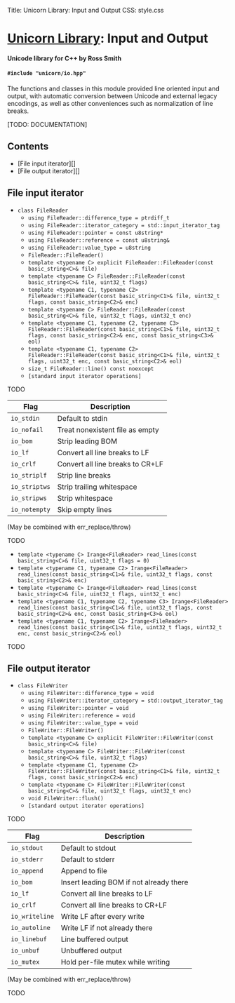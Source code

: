 Title: Unicorn Library: Input and Output
CSS: style.css

# [Unicorn Library](index.html): Input and Output #

#### Unicode library for C++ by Ross Smith ####

#### `#include "unicorn/io.hpp"` ####

The functions and classes in this module provided line oriented input and
output, with automatic conversion between Unicode and external legacy
encodings, as well as other conveniences such as normalization of line breaks.

[TODO: DOCUMENTATION]

## Contents ##

* [File input iterator][]
* [File output iterator][]

## File input iterator ##

* `class FileReader`
    * `using FileReader::difference_type = ptrdiff_t`
    * `using FileReader::iterator_category = std::input_iterator_tag`
    * `using FileReader::pointer = const u8string*`
    * `using FileReader::reference = const u8string&`
    * `using FileReader::value_type = u8string`
    * `FileReader::FileReader()`
    * `template <typename C> explicit FileReader::FileReader(const basic_string<C>& file)`
    * `template <typename C> FileReader::FileReader(const basic_string<C>& file, uint32_t flags)`
    * `template <typename C1, typename C2> FileReader::FileReader(const basic_string<C1>& file, uint32_t flags, const basic_string<C2>& enc)`
    * `template <typename C> FileReader::FileReader(const basic_string<C>& file, uint32_t flags, uint32_t enc)`
    * `template <typename C1, typename C2, typename C3> FileReader::FileReader(const basic_string<C1>& file, uint32_t flags, const basic_string<C2>& enc, const basic_string<C3>& eol)`
    * `template <typename C1, typename C2> FileReader::FileReader(const basic_string<C1>& file, uint32_t flags, uint32_t enc, const basic_string<C2>& eol)`
    * `size_t FileReader::line() const noexcept`
    * `[standard input iterator operations]`

TODO

Flag           | Description
----           | -----------
`io_stdin`     | Default to stdin
`io_nofail`    | Treat nonexistent file as empty
`io_bom`       | Strip leading BOM
`io_lf`        | Convert all line breaks to LF
`io_crlf`      | Convert all line breaks to CR+LF
`io_striplf`   | Strip line breaks
`io_striptws`  | Strip trailing whitespace
`io_stripws`   | Strip whitespace
`io_notempty`  | Skip empty lines

(May be combined with err_replace/throw)

TODO

* `template <typename C> Irange<FileReader> read_lines(const basic_string<C>& file, uint32_t flags = 0)`
* `template <typename C1, typename C2> Irange<FileReader> read_lines(const basic_string<C1>& file, uint32_t flags, const basic_string<C2>& enc)`
* `template <typename C> Irange<FileReader> read_lines(const basic_string<C>& file, uint32_t flags, uint32_t enc)`
* `template <typename C1, typename C2, typename C3> Irange<FileReader> read_lines(const basic_string<C1>& file, uint32_t flags, const basic_string<C2>& enc, const basic_string<C3>& eol)`
* `template <typename C1, typename C2> Irange<FileReader> read_lines(const basic_string<C1>& file, uint32_t flags, uint32_t enc, const basic_string<C2>& eol)`

TODO

## File output iterator ##

* `class FileWriter`
    * `using FileWriter::difference_type = void`
    * `using FileWriter::iterator_category = std::output_iterator_tag`
    * `using FileWriter::pointer = void`
    * `using FileWriter::reference = void`
    * `using FileWriter::value_type = void`
    * `FileWriter::FileWriter()`
    * `template <typename C> explicit FileWriter::FileWriter(const basic_string<C>& file)`
    * `template <typename C> FileWriter::FileWriter(const basic_string<C>& file, uint32_t flags)`
    * `template <typename C1, typename C2> FileWriter::FileWriter(const basic_string<C1>& file, uint32_t flags, const basic_string<C2>& enc)`
    * `template <typename C> FileWriter::FileWriter(const basic_string<C>& file, uint32_t flags, uint32_t enc)`
    * `void FileWriter::flush()`
    * `[standard output iterator operations]`

TODO

Flag            | Description
----            | -----------
`io_stdout`     | Default to stdout
`io_stderr`     | Default to stderr
`io_append`     | Append to file
`io_bom`        | Insert leading BOM if not already there
`io_lf`         | Convert all line breaks to LF
`io_crlf`       | Convert all line breaks to CR+LF
`io_writeline`  | Write LF after every write
`io_autoline`   | Write LF if not already there
`io_linebuf`    | Line buffered output
`io_unbuf`      | Unbuffered output
`io_mutex`      | Hold per-file mutex while writing

(May be combined with err_replace/throw)

TODO
